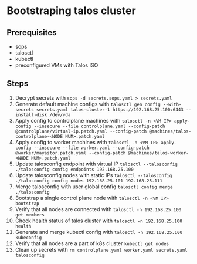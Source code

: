 # Bootstraping talos cluster
## Prerequisites
- sops
- talosctl
- kubectl
- preconfigured VMs with Talos ISO

## Steps
1. Decrypt secrets with `sops -d secrets.sops.yaml > secrets.yaml`
2. Generate default machine configs with `talosctl gen config --with-secrets secrets.yaml talos-cluster-1 https://192.168.25.100:6443 --install-disk /dev/vda`
3. Apply config to controlplane machines with `talosctl -n <VM IP> apply-config --insecure --file controlplane.yaml --config-patch @controlplane/virtual-ip.patch.yaml --config-patch @machines/talos-controlplane-<NODE NUM>.patch.yaml`
4. Apply config to worker machines with `talosctl -n <VM IP> apply-config --insecure --file worker.yaml --config-patch @worker/mayastor.patch.yaml --config-patch @machines/talos-worker-<NODE NUM>.patch.yaml`
5. Update talosconfig endpoint with virtual IP `talosctl --talosconfig ./talosconfig config endpoints 192.168.25.100`
6. Update talosconfig nodes with static IPs `talosctl --talosconfig ./talosconfig config nodes 192.168.25.101 192.168.25.111`
7. Merge talosconfig with user global config `talosctl config merge ./talosconfig`
8. Bootstrap a single control plane node with `talosctl -n <VM IP> bootstrap`
9. Verify that all nodes are connected with `talosctl -n 192.168.25.100 get members`
10. Check health status of talos cluster with `talosctl -n 192.168.25.100 health`
11. Generate and merge kubectl config with `talosctl -n 192.168.25.100 kubeconfig`
12. Verify that all nodes are a part of k8s cluster `kubectl get nodes`
13. Clean up secrets with `rm controlplane.yaml worker.yaml secrets.yaml talosconfig`
